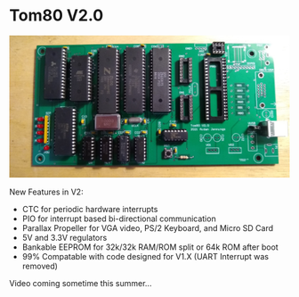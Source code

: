 # Tom80 V2.0

![alt text](https://github.com/anjennings/Tom80/blob/Version-2.0/Photos/V2%20Partial.jpg?raw=true)

New Features in V2:
* CTC for periodic hardware interrupts
* PIO for interrupt based bi-directional communication
* Parallax Propeller for VGA video, PS/2 Keyboard, and Micro SD Card
* 5V and 3.3V regulators
* Bankable EEPROM for 32k/32k RAM/ROM split or 64k ROM after boot
* 99% Compatable with code designed for V1.X (UART Interrupt was removed)
	
Video coming sometime this summer...
